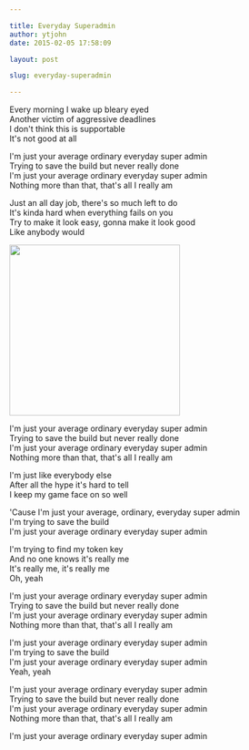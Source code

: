 ```yaml
---

title: Everyday Superadmin
author: ytjohn
date: 2015-02-05 17:58:09

layout: post

slug: everyday-superadmin

---
```

Every morning I wake up bleary eyed  
Another victim of aggressive deadlines  
I don't think this is supportable   
It's not good at all  
 
I'm just your average ordinary everyday super admin  
Trying to save the build but never really done  
I'm just your average ordinary everyday super admin  
Nothing more than that, that's all I really am  

Just an all day job, there's so much left to do  
It's kinda hard when everything fails on you  
Try to make it look easy, gonna make it look good  
Like anybody would

<img src="http://i.imgur.com/ez1ml.jpg" width="300">

I'm just your average ordinary everyday super admin  
Trying to save the build but never really done  
I'm just your average ordinary everyday super admin  
Nothing more than that, that's all I really am  

I'm just like everybody else  
After all the hype it's hard to tell  
I keep my game face on so well  

'Cause I'm just your average, ordinary, everyday super admin  
I'm trying to save the build  
I'm just your average ordinary everyday super admin  

I'm trying to find my token  key  
And no one knows it's really me  
It's really me, it's really me  
Oh, yeah  

I'm just your average ordinary everyday super admin  
Trying to save the build but never really done  
I'm just your average ordinary everyday super admin  
Nothing more than that, that's all I really am  

I'm just your average ordinary everyday super admin  
I'm trying to save the build  
I'm just your average ordinary everyday super admin  
Yeah, yeah  

I'm just your average ordinary everyday super admin  
Trying to save the build but never really done  
I'm just your average ordinary everyday super admin  
Nothing more than that, that's all I really am  

I'm just your average ordinary everyday super admin
